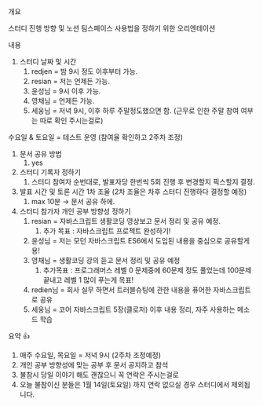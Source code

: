 개요

스터디 진행 방향 및 노션 팀스페이스 사용법을 정하기 위한 오리엔테이션

내용

1. 스터디 날짜 및 시간
    1. redjen = 밤 9시 정도 이후부터 가능.
    2. resian = 저는 언제든 가능.
    3. 윤성님 = 9시 이후 가능.
    4. 영채님 = 언제든 가능.
    5. 세웅님 = 저녁 9시, 이후 하루 주말정도했으면 함. (근무로 인한 주말 참여 여부는 따로 확인 주시는걸로)

수요일 & 토요일 = 테스트 운영 (참여율 확인하고 2주차 조정)

1. 문서 공유 방법
    1. yes
2. 스터디 기록자 정하기
    1. 스터디 참여자 순번대로, 발표자당 한번씩 5회 진행 후 변경할지 픽스할지 결정.
3. 발표 시간 및 토론 시간 1차 조율 (2차 조율은 차후 스터디 진행하다 결정할 예정)
    1. max 10분 → 문서 공유 하에.
4. 스터디 참가자 개인 공부 방향성 정하기
    1. resian = 자바스크립트 생활코딩 영상보고 문서 정리 및 공유 예정.
        1. 추가 목표 : 자바스크립트 프로젝트 완성하기!
    2. 윤성님 = 저는 모던 자바스크립트 ES6에서 도입된 내용을 중심으로 공유할게용!
    3. 영채님 = 생활코딩 강의 듣고 문서 정리 및 공유 예정 
        1. 추가목표 : 프로그래머스 레벨 0 문제중에 60문제 정도 풀었는데 100문제 끝내고 레벨 1 많이 푸는게 목표!
    4. redien님 = 회사 실무 하면서 트러블슈팅에 관한 내용을 퓨어한 자바스크립트로 공유
    5. 세웅님 = 코어 자바스크립트 5장(클로저) 이후 내용 정리, 자주 사용하는 메소드 학습

요약 👍

1. 매주 수요일, 목요일 = 저녁 9시 (2주차 조정예정)
2. 개인 공부 방향성에 맞는 공부 후 문서 공지하고 참석
3. 불참시 당일 이야기 해도 괜찮으니 꼭 연락은 주시는걸로
4. 오늘 불참이신 분들은 1월 14일(토요일) 까지 연락 없으실 경우 스터디에서 제외됩니다.